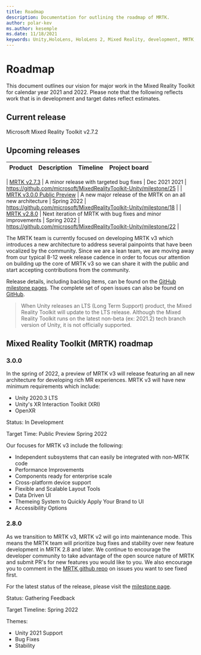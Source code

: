 ```yaml
---
title: Roadmap
description: Documentation for outlining the roadmap of MRTK.
author: polar-kev
ms.author: kesemple
ms.date: 11/18/2021
keywords: Unity,HoloLens, HoloLens 2, Mixed Reality, development, MRTK, roadmap, v3
---
```


# Roadmap

This document outlines our vision for major work in the Mixed Reality Toolkit for calendar year 2021 and 2022. Please note that the following reflects work that is in development and target dates reflect estimates.

## Current release

Microsoft Mixed Reality Toolkit v2.7.2

## Upcoming releases

| Product | Description | Timeline | Project board |
| --- | --- | --- | --- |

| [MRTK v2.7.3](#273) | A minor release with targeted bug fixes | Dec 2021 2021 | https://github.com/microsoft/MixedRealityToolkit-Unity/milestone/25 |
| [MRTK v3.0.0 Public Preview](#300) | A new major release of the MRTK on an all new architecture | Spring 2022 | https://github.com/microsoft/MixedRealityToolkit-Unity/milestone/18 |
| [MRTK v2.8.0](#280) | Next iteration of MRTK with bug fixes and minor improvements | Spring 2022 | https://github.com/microsoft/MixedRealityToolkit-Unity/milestone/22 |

The MRTK team is currently focused on developing MRTK v3 which introduces a new architecture to address several painpoints that have been vocalized by the community. Since we are a lean team, we are moving away from our typical 8-12 week release cadence in order to focus our attention on building up the core of MRTK v3 so we can share it with the public and start accepting contributions from the community.

Release details, including backlog items, can be found on the [GitHub milestone pages](https://github.com/Microsoft/MixedRealityToolkit-Unity/milestones). The complete set of open issues can also be found on [GitHub](https://github.com/microsoft/MixedRealityToolkit-Unity/issues).


> When Unity releases an LTS (Long Term Support) product, the Mixed Reality Toolkit will update to the LTS release. Although the Mixed Reality Toolkit runs on the latest non-beta (ex: 2021.2) tech branch version of Unity, it is not officially supported.

## Mixed Reality Toolkit (MRTK) roadmap

### **3.0.0**
In the spring of 2022, a preview of MRTK v3 will release featuring an all new architecture for developing rich MR experiences. MRTK v3 will have new minimum requirements which include: 
- Unity 2020.3 LTS 
- Unity's XR Interaction Toolkit (XRI)
- OpenXR

Status: In Development

Target Time: Public Preview Spring 2022

Our focuses for MRTK v3 include the following:
- Independent subsystems that can easily be integrated with non-MRTK code
- Performance Improvements
- Components ready for enterprise scale
- Cross-platform device support
- Flexible and Scalable Layout Tools
- Data Driven UI
- Themeing System to Quickly Apply Your Brand to UI
- Accessibility Options


### **2.8.0**

As we transition to MRTK v3, MRTK v2 will go into maintenance mode. This means the MRTK team will prioritize bug fixes and stability over new feature development in MRTK 2.8 and later. We continue to encourage the developer community to take advantage of the open source nature of MRTK and submit PR's for new features you would like to you. We also encourage you to comment in the [MRTK github repo](https://github.com/microsoft/MixedRealityToolkit-Unity/issues) on issues you want to see fixed first.

For the latest status of the release, please visit the [milestone page](https://github.com/microsoft/MixedRealityToolkit-Unity/milestone/22).

Status: Gathering Feedback

Target Timeline: Spring 2022

Themes:

- Unity 2021 Support
- Bug Fixes
- Stability 

